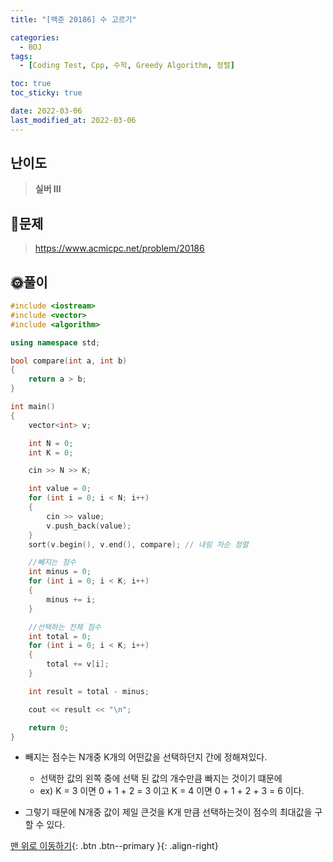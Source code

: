 ```yaml
---
title: "[백준 20186] 수 고르기"

categories:
  - BOJ
tags:
  - [Coding Test, Cpp, 수학, Greedy Algorithm, 정렬]

toc: true
toc_sticky: true

date: 2022-03-06
last_modified_at: 2022-03-06
---
```


## 난이도

> **실버 III**

## 📜문제

> <https://www.acmicpc.net/problem/20186>

## 🌞풀이

```c++
#include <iostream>
#include <vector>
#include <algorithm>

using namespace std;

bool compare(int a, int b)
{
	return a > b;
}

int main()
{
	vector<int> v;

	int N = 0;
	int K = 0;

	cin >> N >> K;

	int value = 0;
	for (int i = 0; i < N; i++)
	{
		cin >> value;
		v.push_back(value);
	}
	sort(v.begin(), v.end(), compare); // 내림 차순 정렬

	//빼지는 점수
	int minus = 0;
	for (int i = 0; i < K; i++)
	{
		minus += i;
	}

    //선택하는 전체 점수
	int total = 0;
	for (int i = 0; i < K; i++)
	{
		total += v[i];
	}

	int result = total - minus;

	cout << result << "\n";

	return 0;
}
```

- 빼지는 점수는 N개중 K개의 어떤값을 선택하던지 간에 정해져있다.

  - 선택한 값의 왼쪽 중에 선택 된 값의 개수만큼 빠지는 것이기 떄문에
  - ex) K = 3 이면 0 + 1 + 2 = 3 이고 K = 4 이면 0 + 1 + 2 + 3 = 6 이다.

- 그렇기 때문에 N개중 값이 제일 큰것을 K개 만큼 선택하는것이 점수의 최대값을 구할 수 있다.

[맨 위로 이동하기](#){: .btn .btn--primary }{: .align-right}
